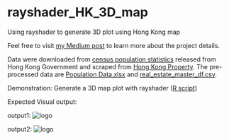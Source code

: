 # rayshader_HK_3D_map
Using rayshader to generate 3D plot using Hong Kong map

Feel free to visit [my Medium post](https://towardsdatascience.com/using-folium-to-generate-choropleth-map-with-customised-tooltips-12e4cec42af2?source=friends_link&sk=fb4a6c344fc5b4df6625bc1ec9626fdf) to learn more about the project details.

Data were downloaded from [census population statistics](https://www.censtatd.gov.hk/hkstat/sub/sp150.jsp?productCode=B1130301) released from Hong Kong Government and scraped from [Hong Kong Property](https://app2.hkp.com.hk/tx/default.jsp?lang=zh%27). The pre-processed data are [Population Data.xlsx](https://github.com/cydalytics/rayshader_HK_3D_map/blob/master/Population%20Data.xlsx) and [real_estate_master_df.csv](https://github.com/cydalytics/rayshader_HK_3D_map/blob/master/real_estate_master_df.csv).

Demonstration:
Generate a 3D map plot with rayshader ([R script](https://github.com/cydalytics/rayshader_HK_3D_map/blob/master/Demo%20-%20Generate%20a%203D%20map%20plot%20with%20rayshader.R))

Expected Visual output: 

output1: 
![logo](https://github.com/cydalytics/rayshader_HK_3D_map/blob/master/output1.gif)

output2: 
![logo](https://github.com/cydalytics/rayshader_HK_3D_map/blob/master/output2.gif)
